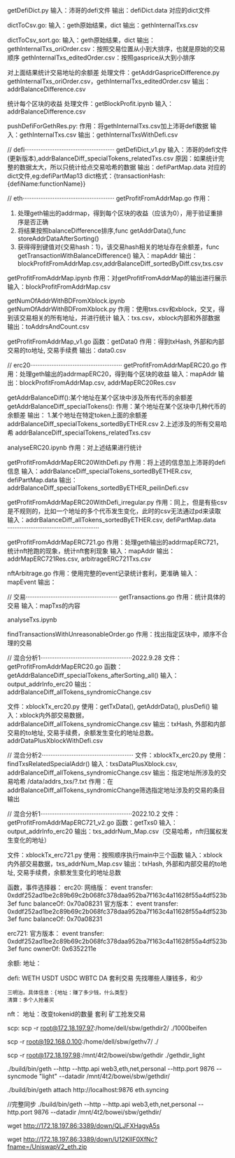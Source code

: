 getDefiDict.py
输入：沛哥的defi文件
输出：defiDict.data     对应的dict文件


dictToCsv.go:
输入：geth原始结果，dict
输出：gethInternalTxs.csv

dictToCsv_sort.go:
输入：geth原始结果，dict
输出：
gethInternalTxs_oriOrder.csv：按照交易位置从小到大排序，也就是原始的交易顺序
gethInternalTxs_editedOrder.csv：按照gasprice从大到小排序

对上面结果统计交易地址的余额差
处理文件：getAddrGaspriceDifference.py
gethInternalTxs_oriOrder.csv，gethInternalTxs_editedOrder.csv
输出：addrBalanceDifference.csv

统计每个区块的收益
处理文件：getBlockProfit.ipynb
输入：addrBalanceDifference.csv


pushDefiForGethRes.py:
作用：将gethInternalTxs.csv加上沛哥defi数据
输入：gethInternalTxs.csv
输出：gethInternalTxsWithDefi.csv


// defi···················································
getDefiDict_v1.py
输入：沛哥的defi文件(更新版本),addrBalanceDiff_specialTokens_relatedTxs.csv
原因：如果统计完整的数据太大，所以只统计给点交易哈希的数据
输出：defiPartMap.data     对应的dict文件,eg:defiPartMap13
dict格式：{transactionHash:{defiName:functionName}}


// eth····················································
getProfitFromAddrMap.go
作用：
1. 处理geth输出的addrmap，得到每个区块的收益（应该为0），用于验证重排序是否正确
2. 将结果按照balanceDifference排序,func getAddrData(),func storeAddrDataAfterSorting()
3. 获得得到键值对{交易hash：1}，该交易hash相关的地址存在余额差，func getTransactionWithBalanceDifference()
输入：mapAddr
输出：blockProfitFromAddrMap.csv,addrBalanceDiff_sortedByDiff.csv,txs.csv

getProfitFromAddrMap.ipynb
作用：对getProfitFromAddrMap的输出进行展示
输入：blockProfitFromAddrMap.csv

getNumOfAddrWithBDFromXblock.ipynb
getNumOfAddrWithBDFromXblock.py
作用：使用txs.csv和xblock，交叉，得到该交易相关的所有地址，并进行统计
输入：txs.csv，xblock内部和外部数据
输出：toAddrsAndCount.csv


getProfitFromAddrMap_v1.go
函数：getData0
作用：得到txHash, 外部和内部交易的to地址, 交易手续费
输出：data0.csv


// erc20····················································
getProfitFromAddrMapERC20.go
作用：处理geth输出的addrmapERC20，得到每个区块的收益
输入：mapAddr
输出：blockProfitFromAddrMap.csv, addrMapERC20Res.csv

getAddrBalanceDiff():某个地址在某个区块中涉及所有代币的余额差
getAddrBalanceDiff_specialTokens():
    作用：某个地址在某个区块中几种代币的余额差
    输出：
        1.某个地址在特定token上面的余额差   addrBalanceDiff_specialTokens_sortedByETHER.csv
        2.上述涉及的所有交易哈希    addrBalanceDiff_specialTokens_relatedTxs.csv


analyseERC20.ipynb
作用：对上述结果进行统计


getProfitFromAddrMapERC20WithDefi.py
作用：将上述的信息加上沛哥的defi信息
输入：addrBalanceDiff_specialTokens_sortedByETHER.csv,  defiPartMap.data
输出：addrBalanceDiff_specialTokens_sortedByETHER_peilinDefi.csv

getProfitFromAddrMapERC20WithDefi_irregular.py
作用：同上，但是有些csv是不规则的，比如一个地址的多个代币发生变化，此时的csv无法通过pd来读取
输入：addrBalanceDiff_allTokens_sortedByETHER.csv,  defiPartMap.data
····················································

getProfitFromAddrMapERC721.go
作用：处理geth输出的addrmapERC721，统计nft抢跑的现象，统计nft套利现象
输入：mapAddr
输出：addrMapERC721Res.csv, arbitrageERC721Txs.csv


nftArbitrage.go
作用：使用完整的event记录统计套利，更准确
输入：mapEvent
输出：

// 交易····················································
getTransactions.go
作用：统计具体的交易
输入：mapTxs的内容

analyseTxs.ipynb

findTransactionsWithUnreasonableOrder.go
作用：找出指定区块中，顺序不合理的交易


// 混合分析1····················································2022.9.28
文件：getProfitFromAddrMapERC20.go
函数：getAddrBalanceDiff_specialTokens_afterSorting_all()
输入：output_addrInfo_erc20
输出：addrBalanceDiff_allTokens_syndromicChange.csv

文件：xblockTx_erc20.py
使用：getTxData(), getAddrData(), plusDefi()
输入：xblock内外部交易数据，addrBalanceDiff_allTokens_syndromicChange.csv
输出：txHash, 外部和内部交易的to地址, 交易手续费，余额发生变化的地址总数。addrDataPlusXblockWithDefi.csv

// 混合分析2····················································
文件：xblockTx_erc20.py
使用：findTxsRelatedSpecialAddr()
输入：txsDataPlusXblock.csv, addrBalanceDiff_allTokens_syndromicChange.csv
输出：指定地址所涉及的交易哈希      /data/addrs_txs/?.txt
作用：在addrBalanceDiff_allTokens_syndromicChange筛选指定地址涉及的交易的条目输出


// 混合分析1····················································2022.10.2
文件：getProfitFromAddrMapERC721_v2.go
函数：getTxs0
输入：output_addrInfo_erc20
输出：txs_addrNum_Map.csv（交易哈希，nft归属权发生变化的地址）

文件：xblockTx_erc721.py
使用：按照顺序执行main中三个函数
输入：xblock内外部交易数据，txs_addrNum_Map.csv
输出：txHash, 外部和内部交易的to地址, 交易手续费，余额发生变化的地址总数



函数，事件选择器：
erc20:
网络版：
    event transfer: 0xddf252ad1be2c89b69c2b068fc378daa952ba7f163c4a11628f55a4df523b3ef
    func balanceOf: 0x70a08231
官方版本：
    event transfer: 0xddf252ad1be2c89b69c2b068fc378daa952ba7f163c4a11628f55a4df523b3ef
    func balanceOf: 0x70a08231

erc721:
官方版本：
    event transfer: 0xddf252ad1be2c89b69c2b068fc378daa952ba7f163c4a11628f55a4df523b3ef
    func ownerOf: 0x6352211e


余额:
地址：

defi:
WETH USDT USDC WBTC DA
套利交易
    先找哪些人赚钱多，和少

    三明治。具体信息：{地址：赚了多少钱，什么类型}
    清算：多个人抢着买
    


nft：
地址：改变tokenid的数量
    套利
    矿工抢发交易

    
scp:
scp -r    root@172.18.197.97:/home/dell/sbw/gethdir2/  ./1000beifen

scp -r    root@192.168.0.100:/home/dell/sbw/gethv7/  ./


scp -r    root@172.18.197.98:/mnt/4t2/bowei/sbw/gethdir  ./gethdir_light

./build/bin/geth --http --http.api web3,eth,net,personal --http.port 9876 --syncmode "light"  --datadir /mnt/4t2/bowei/sbw/gethdir/

./build/bin/geth attach http://localhost:9876
eth.syncing

//完整同步
./build/bin/geth --http --http.api web3,eth,net,personal --http.port 9876  --datadir /mnt/4t2/bowei/sbw/gethdir/


wget http://172.18.197.86:3389/down/QLJFXHagyA5s

wget  http://172.18.197.86:3389/down/U12KlIF0XfNc?fname=/UniswapV2_eth.zip